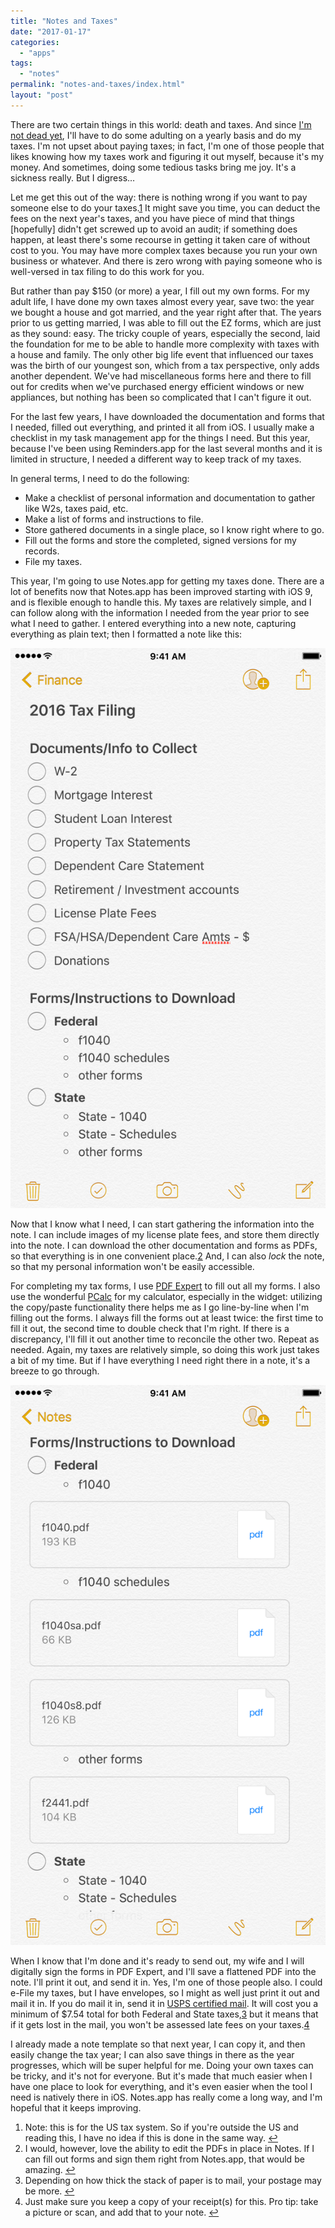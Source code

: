 ```yaml
---
title: "Notes and Taxes"
date: "2017-01-17"
categories: 
  - "apps"
tags: 
  - "notes"
permalink: "notes-and-taxes/index.html"
layout: "post"
---
```


There are two certain things in this world: death and taxes. And since [I'm not dead yet](https://www.nahumck.me/out-of-the-fog/ "Out of the Fog - nahumck.me"), I'll have to do some adulting on a yearly basis and do my taxes. I'm not upset about paying taxes; in fact, I'm one of those people that likes knowing how my taxes work and figuring it out myself, because it's my money. And sometimes, doing some tedious tasks bring me joy. It's a sickness really. But I digress…

Let me get this out of the way: there is nothing wrong if you want to pay someone else to do your taxes.[1](#fn1) It might save you time, you can deduct the fees on the next year's taxes, and you have piece of mind that things \[hopefully\] didn't get screwed up to avoid an audit; if something does happen, at least there's some recourse in getting it taken care of without cost to you. You may have more complex taxes because you run your own business or whatever. And there is zero wrong with paying someone who is well-versed in tax filing to do this work for you.

But rather than pay $150 (or more) a year, I fill out my own forms. For my adult life, I have done my own taxes almost every year, save two: the year we bought a house and got married, and the year right after that. The years prior to us getting married, I was able to fill out the EZ forms, which are just as they sound: easy. The tricky couple of years, especially the second, laid the foundation for me to be able to handle more complexity with taxes with a house and family. The only other big life event that influenced our taxes was the birth of our youngest son, which from a tax perspective, only adds another dependent. We've had miscellaneous forms here and there to fill out for credits when we've purchased energy efficient windows or new appliances, but nothing has been so complicated that I can't figure it out.

For the last few years, I have downloaded the documentation and forms that I needed, filled out everything, and printed it all from iOS. I usually make a checklist in my task management app for the things I need. But this year, because I've been using Reminders.app for the last several months and it is limited in structure, I needed a different way to keep track of my taxes.

In general terms, I need to do the following:

- Make a checklist of personal information and documentation to gather like W2s, taxes paid, etc.
- Make a list of forms and instructions to file.
- Store gathered documents in a single place, so I know right where to go.
- Fill out the forms and store the completed, signed versions for my records.
- File my taxes.

This year, I'm going to use Notes.app for getting my taxes done. There are a lot of benefits now that Notes.app has been improved starting with iOS 9, and is flexible enough to handle this. My taxes are relatively simple, and I can follow along with the information I needed from the year prior to see what I need to gather. I entered everything into a new note, capturing everything as plain text; then I formatted a note like this:

![](images/Tax-Checklists-in-Notes.jpeg)

Now that I know what I need, I can start gathering the information into the note. I can include images of my license plate fees, and store them directly into the note. I can download the other documentation and forms as PDFs, so that everything is in one convenient place.[2](#fn2) And, I can also _lock_ the note, so that my personal information won't be easily accessible.

For completing my tax forms, I use [PDF Expert](https://geo.itunes.apple.com/us/app/pdf-expert-edit-annotate-sign/id743974925?mt=8&uo=4&at=1001l4VZ&ct=ntwitter "PDF Expert for iOS on the App Store") to fill out all my forms. I also use the wonderful [PCalc](https://geo.itunes.apple.com/us/app/pcalc-the-best-calculator/id284666222?mt=8&uo=4&at=1001l4VZ&ct=ntwitter "PCalc for iOS on the App Store") for my calculator, especially in the widget: utilizing the copy/paste functionality there helps me as I go line-by-line when I'm filling out the forms. I always fill the forms out at least twice: the first time to fill it out, the second time to double check that I'm right. If there is a discrepancy, I'll fill it out another time to reconcile the other two. Repeat as needed. Again, my taxes are relatively simple, so doing this work just takes a bit of my time. But if I have everything I need right there in a note, it's a breeze to go through.

![](images/Form-Storage-in-Notes.jpeg)

When I know that I'm done and it's ready to send out, my wife and I will digitally sign the forms in PDF Expert, and I'll save a flattened PDF into the note. I'll print it out, and send it in. Yes, I'm one of those people also. I could e-File my taxes, but I have envelopes, so I might as well just print it out and mail it in. If you do mail it in, send it in [USPS certified mail](https://www.usps.com/ship/insurance-extra-services.htm "Insurance & Extra Services - USPS.com"). It will cost you a minimum of $7.54 total for both Federal and State taxes,[3](#fn3) but it means that if it gets lost in the mail, you won't be assessed late fees on your taxes.[4](#fn4)

I already made a note template so that next year, I can copy it, and then easily change the tax year; I can also save things in there as the year progresses, which will be super helpful for me. Doing your own taxes can be tricky, and it's not for everyone. But it's made that much easier when I have one place to look for everything, and it's even easier when the tool I need is natively there in iOS. Notes.app has really come a long way, and I'm hopeful that it keeps improving.

1. Note: this is for the US tax system. So if you're outside the US and reading this, I have no idea if this is done in the same way. [↩](#ffn1)
2. I would, however, love the ability to edit the PDFs in place in Notes. If I can fill out forms and sign them right from Notes.app, that would be amazing. [↩](#ffn2)
3. Depending on how thick the stack of paper is to mail, your postage may be more. [↩](#ffn3)
4. Just make sure you keep a copy of your receipt(s) for this. Pro tip: take a picture or scan, and add that to your note. [↩](#ffn4)
